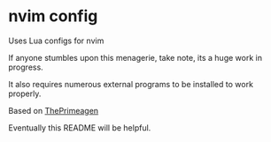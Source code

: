 # nvim config

Uses Lua configs for nvim

If anyone stumbles upon this menagerie, take note, its a huge work in progress.

It also requires numerous external programs to be installed to work properly.

Based on [ThePrimeagen](https://github.com/ThePrimeagen/init.lua)

Eventually this README will be helpful.
